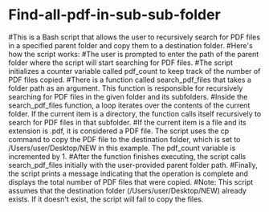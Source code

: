 # Find-all-pdf-in-sub-sub-folder

#This is a Bash script that allows the user to recursively search for PDF files in a specified parent folder and copy them to a destination folder.
#Here's how the script works:
#The user is prompted to enter the path of the parent folder where the script will start searching for PDF files.
#The script initializes a counter variable called pdf_count to keep track of the number of PDF files copied.
#There is a function called search_pdf_files that takes a folder path as an argument. This function is responsible for recursively searching for PDF files in the given folder and its subfolders.
#Inside the search_pdf_files function, a loop iterates over the contents of the current folder. If the current item is a directory, the function calls itself recursively to search for PDF files in that subfolder.
#If the current item is a file and its extension is .pdf, it is considered a PDF file. The script uses the cp command to copy the PDF file to the destination folder, which is set to /Users/user/Desktop/NEW in this example. The pdf_count variable is incremented by 1.
#After the function finishes executing, the script calls search_pdf_files initially with the user-provided parent folder path.
#Finally, the script prints a message indicating that the operation is complete and displays the total number of PDF files that were copied.
#Note: This script assumes that the destination folder (/Users/user/Desktop/NEW) already exists. If it doesn't exist, the script will fail to copy the files.
